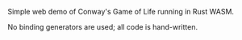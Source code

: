 Simple web demo of Conway's Game of Life running in Rust WASM.

No binding generators are used; all code is hand-written.